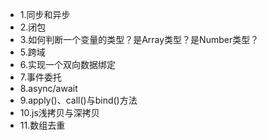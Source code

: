   

- 1.同步和异步
- 2.闭包
- 3.如何判断一个变量的类型？是Array类型？是Number类型？
- 5.跨域
- 6.实现一个双向数据绑定
- 7.事件委托
- 8.async/await
- 9.apply()、call()与bind()方法
- 10.js浅拷贝与深拷贝
- 11.数组去重

